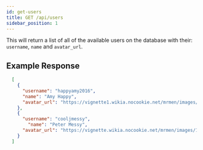 ```yaml
---
id: get-users
title: GET /api/users
sidebar_position: 1
---
```


This will return a list of all of the available users on the database with their: `username`, `name` and `avatar_url`.

## Example Response

```json
  [
    {
      "username": "happyamy2016",
      "name": "Amy Happy",
      "avatar_url": "https://vignette1.wikia.nocookie.net/mrmen/images/7/7f/Mr_Happy.jpg/revision/latest?cb=20140102171729"
	},
    {
      "username": "cooljmessy",
	    "name": "Peter Messy",
      "avatar_url": "https://vignette.wikia.nocookie.net/mrmen/images/1/1a/MR_MESSY_4A.jpg/revision/latest/scale-to-width-down/250?cb=20170730171002"
    }
  ]
```